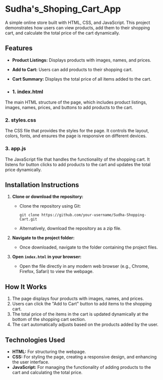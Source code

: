 # Sudha's_Shoping_Cart_App

A simple online store built with HTML, CSS, and JavaScript. This project demonstrates how users can view products, add them to their shopping cart, and calculate the total price of the cart dynamically.

## Features

- **Product Listings:** Displays products with images, names, and prices.
- **Add to Cart:** Users can add products to their shopping cart.
- **Cart Summary:** Displays the total price of all items added to the cart.

- ### 1. **index.html**
The main HTML structure of the page, which includes product listings, images, names, prices, and buttons to add products to the cart.

### 2. **styles.css**
The CSS file that provides the styles for the page. It controls the layout, colors, fonts, and ensures the page is responsive on different devices.

### 3. **app.js**
The JavaScript file that handles the functionality of the shopping cart. It listens for button clicks to add products to the cart and updates the total price dynamically.

## Installation Instructions

1. **Clone or download the repository:**
   - Clone the repository using Git:
     ```
     git clone https://github.com/your-username/Sudha-Shopping-Cart.git
     ```
   - Alternatively, download the repository as a zip file.

2. **Navigate to the project folder:**
   - Once downloaded, navigate to the folder containing the project files.

3. **Open `index.html` in your browser:**
   - Open the file directly in any modern web browser (e.g., Chrome, Firefox, Safari) to view the webpage.

## How It Works

1. The page displays four products with images, names, and prices.
2. Users can click the "Add to Cart" button to add items to the shopping cart.
3. The total price of the items in the cart is updated dynamically at the bottom of the shopping cart section.
4. The cart automatically adjusts based on the products added by the user.

## Technologies Used

- **HTML:** For structuring the webpage.
- **CSS:** For styling the page, creating a responsive design, and enhancing the user interface.
- **JavaScript:** For managing the functionality of adding products to the cart and calculating the total price.

